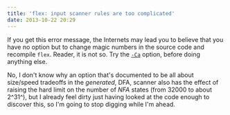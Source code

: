 ```yaml
---
title: 'flex: input scanner rules are too complicated'
date: 2013-10-22 20:29
---
```


If you get this error message, the Internets may lead you to believe
that you have no option but to change magic numbers in the source code
and recompile `flex`. Reader, it is not so. Try the
[`-Ca`](http://flex.sourceforge.net/manual/Options-for-Scanner-Speed-and-Size.html)
option, before doing anything else.

No, I don't know why an option that's documented to be all about
size/speed tradeoffs in the *generated*, DFA, scanner also has the
effect of raising the hard limit on the number of *NFA* states (from
32000 to about 2^31^), but I already feel dirty just having looked at
the code enough to discover this, so I'm going to stop digging while
I'm ahead.
